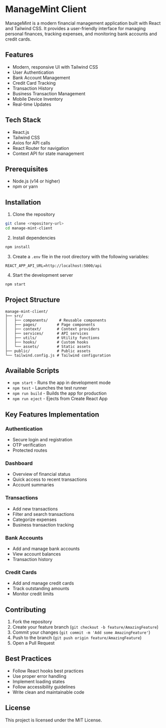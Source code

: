 # ManageMint Client

ManageMint is a modern financial management application built with React and Tailwind CSS. It provides a user-friendly interface for managing personal finances, tracking expenses, and monitoring bank accounts and credit cards.

## Features

- Modern, responsive UI with Tailwind CSS
- User Authentication
- Bank Account Management
- Credit Card Tracking
- Transaction History
- Business Transaction Management
- Mobile Device Inventory
- Real-time Updates

## Tech Stack

- React.js
- Tailwind CSS
- Axios for API calls
- React Router for navigation
- Context API for state management

## Prerequisites

- Node.js (v14 or higher)
- npm or yarn

## Installation

1. Clone the repository
```bash
git clone <repository-url>
cd manage-mint-client
```

2. Install dependencies
```bash
npm install
```

3. Create a `.env` file in the root directory with the following variables:
```
REACT_APP_API_URL=http://localhost:5000/api
```

4. Start the development server
```bash
npm start
```

## Project Structure

```
manage-mint-client/
├── src/
│   ├── components/     # Reusable components
│   ├── pages/         # Page components
│   ├── context/       # Context providers
│   ├── services/      # API services
│   ├── utils/         # Utility functions
│   ├── hooks/         # Custom hooks
│   └── assets/        # Static assets
├── public/            # Public assets
└── tailwind.config.js # Tailwind configuration
```

## Available Scripts

- `npm start` - Runs the app in development mode
- `npm test` - Launches the test runner
- `npm run build` - Builds the app for production
- `npm run eject` - Ejects from Create React App

## Key Features Implementation

### Authentication
- Secure login and registration
- OTP verification
- Protected routes

### Dashboard
- Overview of financial status
- Quick access to recent transactions
- Account summaries

### Transactions
- Add new transactions
- Filter and search transactions
- Categorize expenses
- Business transaction tracking

### Bank Accounts
- Add and manage bank accounts
- View account balances
- Transaction history

### Credit Cards
- Add and manage credit cards
- Track outstanding amounts
- Monitor credit limits

## Contributing

1. Fork the repository
2. Create your feature branch (`git checkout -b feature/AmazingFeature`)
3. Commit your changes (`git commit -m 'Add some AmazingFeature'`)
4. Push to the branch (`git push origin feature/AmazingFeature`)
5. Open a Pull Request

## Best Practices

- Follow React hooks best practices
- Use proper error handling
- Implement loading states
- Follow accessibility guidelines
- Write clean and maintainable code

## License

This project is licensed under the MIT License.
